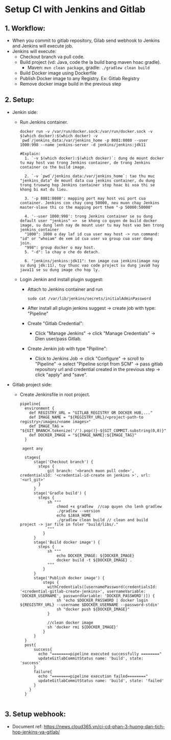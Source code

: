 # Setup CI with Jenkins and Gitlab
## 1. Workflow:
- When you commit to gitlab repository, Gilab send webhook to Jenkins and Jenkins will execute job.
- Jenkins will execute:
    - Checkout branch va pull code.
    - Build project (vd: Java, code the la build bang maven hoac gradle).
      - Maven: `mvn clean package`, gradle: `./gradlew clean build`
    - Build Docker image using Dockerfile
    - Publish Docker image to any Registry. Ex: Gitlab Registry
    - Remove docker image build in the previous step


## 2. Setup:
- Jenkin side:
  - Run Jenkins container.

    ```
    docker run -v /var/run/docker.sock:/var/run/docker.sock -v $(which docker):$(which docker) -v `pwd`/jenkins_data:/var/jenkins_home -p 8081:8080 --user 1000:998 --name jenkins-server -d jenkins/jenkins:jdk11

    #Explain:
      1. `-v $(which docker):$(which docker)`: dung de mount docker tu may host vao trong Jenkins container, de trong Jenkins container co the build image.

      2. `-v `pwd`/jenkins_data:/var/jenkins_home`: tao thu muc "jenkins_data" de mount data cua jenkins container, du dung trong truowng hop Jenkins container stop hoac bi xoa thi se khong bi mat du lieu.

      3. '-p 8081:8080': mapping port may host voi port cua container. Jenkins con chay cong 50000, neu muon chay Jenkins master-slave thi co the mapping port them "-p 50000:50000"
      
      4. '--user 1000:998': trong Jenkins container se su dung default user "jenkins" =>  se khong co quyen de build docker image, su dung lenh nay de mount user tu may host vao ben trong jenkins_container
      "1000": 1000 o day laf id cua user may host -> run command: "id" or "whoiam" de xem id cua user va group cua user dang join.
      "998": group docker o may host.
      5. "-d": la chay o che do detach.

      6. "jenkins/jenkins:jdk11": ten image cua jenkins(image nay su dung jdk:11), tuy thuoc vao code project su dung java8 hay java11 se su dung image cho hop ly.

    ```
  - Login Jenkin and install plugin suggest:
    - Attach to Jenkins container and run

      ```
      sudo cat /var/lib/jenkins/secrets/initialAdminPassword
      ```
    - After install all plugin jenkins suggest -> create job with type: "Pipeline"
    - Create "Gitlab Credential":
      - Click "Manage Jenkins" -> click "Manage Credentials" -> Dien user/pass Gitlab.
    - Create Jenkin job with type "Pipiline":
      - Click to Jenkins Job -> click "Configure" -> scroll to "Pipeline" -> select "Pipeline script from SCM" -> pass gitlab repository url and credential created in the previous step -> click "apply" and "save".

- Gitlab project side:
  - Create Jenkinsfile in root project.
    ```
    pipeline{
      environment {
        def REGISTRY_URL = "GITLAB_REGISTRY OR DOCKER HUB,..."
        def IMAGE_NAME = "${REGISTRY_URL}/<project-path-to registry>/images/<name images>"
        def IMAGE_TAG = "${GIT_BRANCH.tokenize('/').pop()}-${GIT_COMMIT.substring(0,8)}"
        def DOCKER_IMAGE = "${IMAGE_NAME}:${IMAGE_TAG}"
      }

     agent any

      stages{
          stage('Checkout branch') {
            steps {
                git branch: '<branch muon pull code>', credentialsId: '<credential-id-create on jenkins >', url: '<url_git>'
            }
          }
          stage('Gradle build') {
            steps {
                sh """
                    chmod +x gradlew  //cap quyen cho lenh gradlew
                    ./gradlew --version
                    echo $JAVA_HOME
                    ./gradlew clean build // clean and build project -> jar file in foler "build/libs/."
                """
              }
          }
          stage('Build docker image') {
            steps {
                sh """
                    echo DOCKER_IMAGE: ${DOCKER_IMAGE}
                    docker build -t ${DOCKER_IMAGE} .
                """
              }
          }
          stage('Publish docker image') {
              steps {
                withCredentials([usernamePassword(credentialsId: '<credential-gitlab-create-jenkins>', usernameVariable: 'DOCKER_USERNAME', passwordVariable: 'DOCKER_PASSWORD')]) {
                    sh 'echo $DOCKER_PASSWORD | docker login ${REGISTRY_URL} --username $DOCKER_USERNAME --password-stdin'
                    sh "docker push ${DOCKER_IMAGE}"
                }

                //clean docker image
                sh 'docker rmi ${DOCKER_IMAGE}'
              }
          }
      }
      post{
          success{
            echo "========pipeline executed successfully ========"
            updateGitlabCommitStatus name: 'build', state: 'success'
          }
          failure{
            echo "========pipeline execution failed========"
            updateGitlabCommitStatus name: 'build', state: 'failed'
          }
        }
      }


    ```

## 3. Setup webhook:
- Document ref: https://news.cloud365.vn/ci-cd-phan-3-huong-dan-tich-hop-jenkins-va-gitlab/